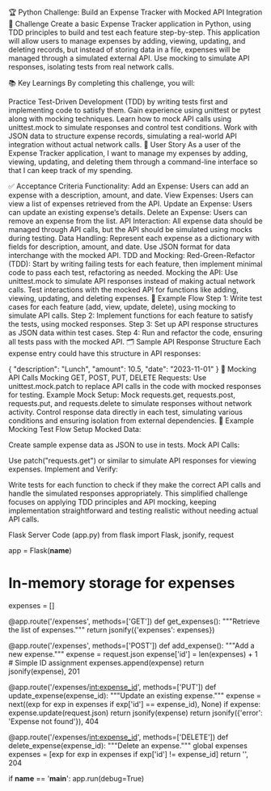 🏆 Python Challenge: Build an Expense Tracker with Mocked API Integration
🎯 Challenge
Create a basic Expense Tracker application in Python, using TDD principles to build and test each feature step-by-step. This application will allow users to manage expenses by adding, viewing, updating, and deleting records, but instead of storing data in a file, expenses will be managed through a simulated external API. Use mocking to simulate API responses, isolating tests from real network calls.

📚 Key Learnings
By completing this challenge, you will:

Practice Test-Driven Development (TDD) by writing tests first and implementing code to satisfy them.
Gain experience using unittest or pytest along with mocking techniques.
Learn how to mock API calls using unittest.mock to simulate responses and control test conditions.
Work with JSON data to structure expense records, simulating a real-world API integration without actual network calls.
👤 User Story
As a user of the Expense Tracker application, I want to manage my expenses by adding, viewing, updating, and deleting them through a command-line interface so that I can keep track of my spending.

✅ Acceptance Criteria
Functionality:
Add an Expense: Users can add an expense with a description, amount, and date.
View Expenses: Users can view a list of expenses retrieved from the API.
Update an Expense: Users can update an existing expense’s details.
Delete an Expense: Users can remove an expense from the list.
API Interaction: All expense data should be managed through API calls, but the API should be simulated using mocks during testing.
Data Handling:
Represent each expense as a dictionary with fields for description, amount, and date.
Use JSON format for data interchange with the mocked API.
TDD and Mocking:
Red-Green-Refactor (TDD):
Start by writing failing tests for each feature, then implement minimal code to pass each test, refactoring as needed.
Mocking the API:
Use unittest.mock to simulate API responses instead of making actual network calls.
Test interactions with the mocked API for functions like adding, viewing, updating, and deleting expenses.
🔄 Example Flow
Step 1: Write test cases for each feature (add, view, update, delete), using mocking to simulate API calls.
Step 2: Implement functions for each feature to satisfy the tests, using mocked responses.
Step 3: Set up API response structures as JSON data within test cases.
Step 4: Run and refactor the code, ensuring all tests pass with the mocked API.
🗂 Sample API Response Structure
Each expense entry could have this structure in API responses:

{
    "description": "Lunch",
    "amount": 10.5,
    "date": "2023-11-01"
}
🔄 Mocking API Calls
Mocking GET, POST, PUT, DELETE Requests:
Use unittest.mock.patch to replace API calls in the code with mocked responses for testing.
Example Mock Setup:
Mock requests.get, requests.post, requests.put, and requests.delete to simulate responses without network activity.
Control response data directly in each test, simulating various conditions and ensuring isolation from external dependencies.
🔄 Example Mocking Test Flow
Setup Mocked Data:

Create sample expense data as JSON to use in tests.
Mock API Calls:

Use patch("requests.get") or similar to simulate API responses for viewing expenses.
Implement and Verify:

Write tests for each function to check if they make the correct API calls and handle the simulated responses appropriately.
This simplified challenge focuses on applying TDD principles and API mocking, keeping implementation straightforward and testing realistic without needing actual API calls.

Flask Server Code (app.py)
from flask import Flask, jsonify, request

app = Flask(__name__)

# In-memory storage for expenses
expenses = []

@app.route('/expenses', methods=['GET'])
def get_expenses():
    """Retrieve the list of expenses."""
    return jsonify({'expenses': expenses})

@app.route('/expenses', methods=['POST'])
def add_expense():
    """Add a new expense."""
    expense = request.json
    expense['id'] = len(expenses) + 1  # Simple ID assignment
    expenses.append(expense)
    return jsonify(expense), 201

@app.route('/expenses/<int:expense_id>', methods=['PUT'])
def update_expense(expense_id):
    """Update an existing expense."""
    expense = next((exp for exp in expenses if exp['id'] == expense_id), None)
    if expense:
        expense.update(request.json)
        return jsonify(expense)
    return jsonify({'error': 'Expense not found'}), 404

@app.route('/expenses/<int:expense_id>', methods=['DELETE'])
def delete_expense(expense_id):
    """Delete an expense."""
    global expenses
    expenses = [exp for exp in expenses if exp['id'] != expense_id]
    return '', 204

if __name__ == '__main__':
    app.run(debug=True)
